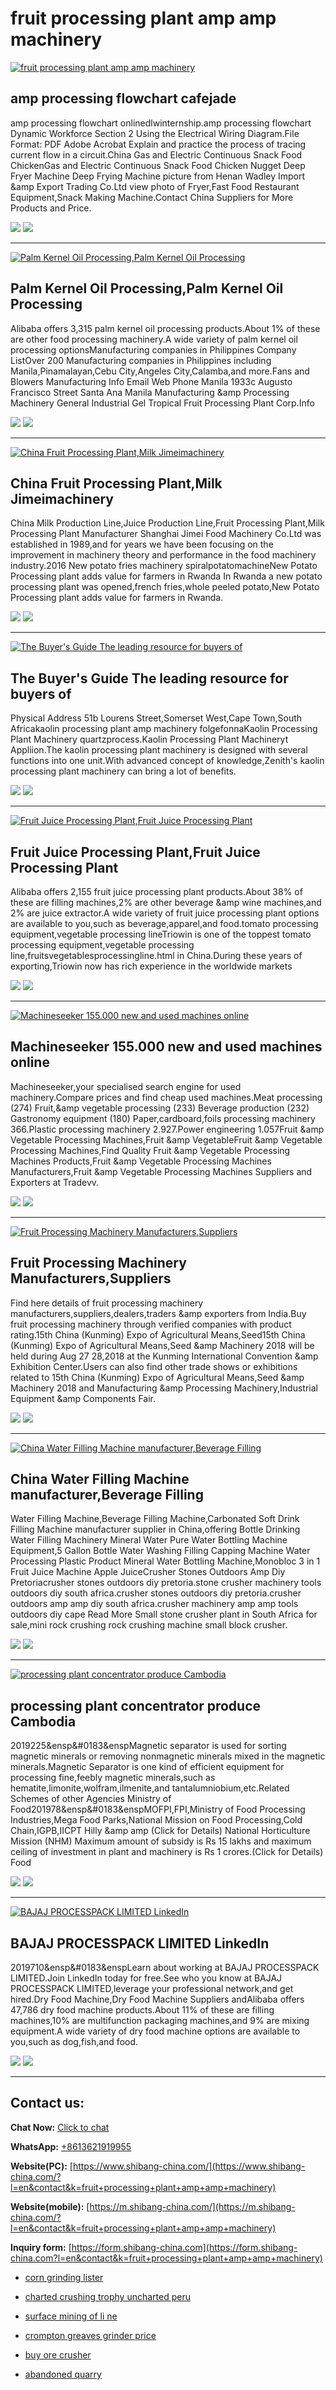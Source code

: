 # fruit processing plant amp amp machinery

<a href="https://swt.shibang-china.com/?l=en&img&k=fruit+processing+plant+amp+amp+machinery" target="_blank">![fruit processing plant amp amp machinery](http://static.shibang-china.com/all-800x300/759.jpg)</a>

## amp processing flowchart cafejade
amp processing flowchart onlinedlwinternship.amp processing flowchart Dynamic Workforce Section 2 Using the Electrical Wiring Diagram.File Format: PDF Adobe Acrobat Explain and practice the process of tracing current flow in a circuit.China Gas and Electric Continuous Snack Food ChickenGas and Electric Continuous Snack Food Chicken Nugget Deep Fryer Machine Deep Frying Machine picture from Henan Wadley Import &amp Export Trading Co.Ltd view photo of Fryer,Fast Food Restaurant Equipment,Snack Making Machine.Contact China Suppliers for More Products and Price.


<a href="https://whatsapp.shibangsoft.com/WhatsApp.php" target="_blank" title="WhatsApp">![](http://static.shibang-china.com/icon/whatsapp.png)</a> <a href="https://swt.shibang-china.com/?l=en&icon&k=fruit+processing+plant+amp+amp+machinery" target="_blank">![](http://static.shibang-china.com/icon/chat-en.png)</a>

---

<a href="https://swt.shibang-china.com/?l=en&img&k=fruit+processing+plant+amp+amp+machinery" target="_blank">![Palm Kernel Oil Processing,Palm Kernel Oil Processing](http://static.shibang-china.com/all-800x300/808.jpg)</a>

## Palm Kernel Oil Processing,Palm Kernel Oil Processing
Alibaba offers 3,315 palm kernel oil processing products.About 1% of these are other food processing machinery.A wide variety of palm kernel oil processing optionsManufacturing companies in Philippines Company ListOver 200 Manufacturing companies in Philippines including Manila,Pinamalayan,Cebu City,Angeles City,Calamba,and more.Fans and Blowers Manufacturing Info Email Web Phone Manila 1933c Augusto Francisco Street Santa Ana Manila Manufacturing &amp Processing Machinery General Industrial Gel Tropical Fruit Processing Plant Corp.Info


<a href="https://whatsapp.shibangsoft.com/WhatsApp.php" target="_blank" title="WhatsApp">![](http://static.shibang-china.com/icon/whatsapp.png)</a> <a href="https://swt.shibang-china.com/?l=en&icon&k=fruit+processing+plant+amp+amp+machinery" target="_blank">![](http://static.shibang-china.com/icon/chat-en.png)</a>

---

<a href="https://swt.shibang-china.com/?l=en&img&k=fruit+processing+plant+amp+amp+machinery" target="_blank">![China Fruit Processing Plant,Milk Jimeimachinery](http://static.shibang-china.com/all-800x300/436.jpg)</a>

## China Fruit Processing Plant,Milk Jimeimachinery
China Milk Production Line,Juice Production Line,Fruit Processing Plant,Milk Processing Plant Manufacturer Shanghai Jimei Food Machinery Co.Ltd was established in 1989,and for years we have been focusing on the improvement in machinery theory and performance in the food machinery industry.2016 New potato fries machinery spiralpotatomachineNew Potato Processing plant adds value for farmers in Rwanda In Rwanda a new potato processing plant was opened,french fries,whole peeled potato,New Potato Processing plant adds value for farmers in Rwanda.


<a href="https://whatsapp.shibangsoft.com/WhatsApp.php" target="_blank" title="WhatsApp">![](http://static.shibang-china.com/icon/whatsapp.png)</a> <a href="https://swt.shibang-china.com/?l=en&icon&k=fruit+processing+plant+amp+amp+machinery" target="_blank">![](http://static.shibang-china.com/icon/chat-en.png)</a>

---

<a href="https://swt.shibang-china.com/?l=en&img&k=fruit+processing+plant+amp+amp+machinery" target="_blank">![The Buyer's Guide The leading resource for buyers of](http://static.shibang-china.com/all-800x300/220.jpg)</a>

## The Buyer's Guide The leading resource for buyers of
Physical Address 51b Lourens Street,Somerset West,Cape Town,South Africakaolin processing plant amp machinery folgefonnaKaolin Processing Plant Machinery quartzprocess.Kaolin Processing Plant Machineryt Appliion.The kaolin processing plant machinery is designed with several functions into one unit.With advanced concept of knowledge,Zenith's kaolin processing plant machinery can bring a lot of benefits.


<a href="https://whatsapp.shibangsoft.com/WhatsApp.php" target="_blank" title="WhatsApp">![](http://static.shibang-china.com/icon/whatsapp.png)</a> <a href="https://swt.shibang-china.com/?l=en&icon&k=fruit+processing+plant+amp+amp+machinery" target="_blank">![](http://static.shibang-china.com/icon/chat-en.png)</a>

---

<a href="https://swt.shibang-china.com/?l=en&img&k=fruit+processing+plant+amp+amp+machinery" target="_blank">![Fruit Juice Processing Plant,Fruit Juice Processing Plant](http://static.shibang-china.com/all-800x300/1024.jpg)</a>

## Fruit Juice Processing Plant,Fruit Juice Processing Plant
Alibaba offers 2,155 fruit juice processing plant products.About 38% of these are filling machines,2% are other beverage &amp wine machines,and 2% are juice extractor.A wide variety of fruit juice processing plant options are available to you,such as beverage,apparel,and food.tomato processing equipment,vegetable processing lineTriowin is one of the toppest tomato processing equipment,vegetable processing line,fruitsvegetablesprocessingline.html in China.During these years of exporting,Triowin now has rich experience in the worldwide markets


<a href="https://whatsapp.shibangsoft.com/WhatsApp.php" target="_blank" title="WhatsApp">![](http://static.shibang-china.com/icon/whatsapp.png)</a> <a href="https://swt.shibang-china.com/?l=en&icon&k=fruit+processing+plant+amp+amp+machinery" target="_blank">![](http://static.shibang-china.com/icon/chat-en.png)</a>

---

<a href="https://swt.shibang-china.com/?l=en&img&k=fruit+processing+plant+amp+amp+machinery" target="_blank">![Machineseeker 155.000 new and used machines online](http://static.shibang-china.com/all-800x300/947.jpg)</a>

## Machineseeker 155.000 new and used machines online
Machineseeker,your specialised search engine for used machinery.Compare prices and find cheap used machines.Meat processing (274) Fruit,&amp vegetable processing (233) Beverage production (232) Gastronomy equipment (180) Paper,cardboard,foils processing machinery 366.Plastic processing machinery 2.927.Power engineering 1.057Fruit &amp Vegetable Processing Machines,Fruit &amp VegetableFruit &amp Vegetable Processing Machines,Find Quality Fruit &amp Vegetable Processing Machines Products,Fruit &amp Vegetable Processing Machines Manufacturers,Fruit &amp Vegetable Processing Machines Suppliers and Exporters at Tradevv.


<a href="https://whatsapp.shibangsoft.com/WhatsApp.php" target="_blank" title="WhatsApp">![](http://static.shibang-china.com/icon/whatsapp.png)</a> <a href="https://swt.shibang-china.com/?l=en&icon&k=fruit+processing+plant+amp+amp+machinery" target="_blank">![](http://static.shibang-china.com/icon/chat-en.png)</a>

---

<a href="https://swt.shibang-china.com/?l=en&img&k=fruit+processing+plant+amp+amp+machinery" target="_blank">![Fruit Processing Machinery Manufacturers,Suppliers](http://static.shibang-china.com/all-800x300/308.jpg)</a>

## Fruit Processing Machinery Manufacturers,Suppliers
Find here details of fruit processing machinery manufacturers,suppliers,dealers,traders &amp exporters from India.Buy fruit processing machinery through verified companies with product rating.15th China (Kunming) Expo of Agricultural Means,Seed15th China (Kunming) Expo of Agricultural Means,Seed &amp Machinery 2018 will be held during Aug 27 28,2018 at the Kunming International Convention &amp Exhibition Center.Users can also find other trade shows or exhibitions related to 15th China (Kunming) Expo of Agricultural Means,Seed &amp Machinery 2018 and Manufacturing &amp Processing Machinery,Industrial Equipment &amp Components Fair.


<a href="https://whatsapp.shibangsoft.com/WhatsApp.php" target="_blank" title="WhatsApp">![](http://static.shibang-china.com/icon/whatsapp.png)</a> <a href="https://swt.shibang-china.com/?l=en&icon&k=fruit+processing+plant+amp+amp+machinery" target="_blank">![](http://static.shibang-china.com/icon/chat-en.png)</a>

---

<a href="https://swt.shibang-china.com/?l=en&img&k=fruit+processing+plant+amp+amp+machinery" target="_blank">![China Water Filling Machine manufacturer,Beverage Filling](http://static.shibang-china.com/all-800x300/983.jpg)</a>

## China Water Filling Machine manufacturer,Beverage Filling
Water Filling Machine,Beverage Filling Machine,Carbonated Soft Drink Filling Machine manufacturer supplier in China,offering Bottle Drinking Water Filling Machinery Mineral Water Pure Water Bottling Machine Equipment,5 Gallon Bottle Water Washing Filling Capping Machine Water Processing Plastic Product Mineral Water Bottling Machine,Monobloc 3 in 1 Fruit Juice Machine Apple JuiceCrusher Stones Outdoors Amp Diy Pretoriacrusher stones outdoors diy pretoria.stone crusher machinery tools outdoors diy south africa.crusher stones outdoors diy pretoria.crusher outdoors amp amp diy south africa.crusher machinery amp amp tools outdoors diy cape Read More Small stone crusher plant in South Africa for sale,mini rock crushing rock crushing machine small block crusher.


<a href="https://whatsapp.shibangsoft.com/WhatsApp.php" target="_blank" title="WhatsApp">![](http://static.shibang-china.com/icon/whatsapp.png)</a> <a href="https://swt.shibang-china.com/?l=en&icon&k=fruit+processing+plant+amp+amp+machinery" target="_blank">![](http://static.shibang-china.com/icon/chat-en.png)</a>

---

<a href="https://swt.shibang-china.com/?l=en&img&k=fruit+processing+plant+amp+amp+machinery" target="_blank">![processing plant concentrator produce Cambodia](http://static.shibang-china.com/all-800x300/592.jpg)</a>

## processing plant concentrator produce Cambodia
2019225&ensp&#0183&enspMagnetic separator is used for sorting magnetic minerals or removing nonmagnetic minerals mixed in the magnetic minerals.Magnetic Separator is one kind of efficient equipment for processing fine,feebly magnetic minerals,such as hematite,limonite,wolfram,ilmenite,and tantalumniobium,etc.Related Schemes of other Agencies Ministry of Food201978&ensp&#0183&enspMOFPI,FPI,Ministry of Food Processing Industries,Mega Food Parks,National Mission on Food Processing,Cold Chain,IGPB,IICPT Hilly &amp amp (Click for Details) National Horticulture Mission (NHM) Maximum amount of subsidy is Rs 15 lakhs and maximum ceiling of investment in plant and machinery is Rs 1 crores.(Click for Details) Food


<a href="https://whatsapp.shibangsoft.com/WhatsApp.php" target="_blank" title="WhatsApp">![](http://static.shibang-china.com/icon/whatsapp.png)</a> <a href="https://swt.shibang-china.com/?l=en&icon&k=fruit+processing+plant+amp+amp+machinery" target="_blank">![](http://static.shibang-china.com/icon/chat-en.png)</a>

---

<a href="https://swt.shibang-china.com/?l=en&img&k=fruit+processing+plant+amp+amp+machinery" target="_blank">![BAJAJ PROCESSPACK LIMITED LinkedIn](http://static.shibang-china.com/all-800x300/1019.jpg)</a>

## BAJAJ PROCESSPACK LIMITED LinkedIn
2019710&ensp&#0183&enspLearn about working at BAJAJ PROCESSPACK LIMITED.Join LinkedIn today for free.See who you know at BAJAJ PROCESSPACK LIMITED,leverage your professional network,and get hired.Dry Food Machine,Dry Food Machine Suppliers andAlibaba offers 47,786 dry food machine products.About 11% of these are filling machines,10% are multifunction packaging machines,and 9% are mixing equipment.A wide variety of dry food machine options are available to you,such as dog,fish,and food.


<a href="https://whatsapp.shibangsoft.com/WhatsApp.php" target="_blank" title="WhatsApp">![](http://static.shibang-china.com/icon/whatsapp.png)</a> <a href="https://swt.shibang-china.com/?l=en&icon&k=fruit+processing+plant+amp+amp+machinery" target="_blank">![](http://static.shibang-china.com/icon/chat-en.png)</a>

---
## Contact us:

**Chat Now:** [Click to chat](https://swt.shibang-china.com?l=en&contact&k=fruit+processing+plant+amp+amp+machinery)

**WhatsApp:**  [+8613621919955](https://whatsapp.shibangsoft.com/WhatsApp.php)

**Website(PC):** [https://www.shibang-china.com/](https://www.shibang-china.com/?l=en&contact&k=fruit+processing+plant+amp+amp+machinery)

**Website(mobile):** [https://m.shibang-china.com/](https://m.shibang-china.com/?l=en&contact&k=fruit+processing+plant+amp+amp+machinery)

**Inquiry form:** [https://form.shibang-china.com](https://form.shibang-china.com?l=en&contact&k=fruit+processing+plant+amp+amp+machinery)

* [corn grinding lister](../116/corn%20grinding%20lister.md)

* [charted crushing trophy uncharted peru](../117/charted%20crushing%20trophy%20uncharted%20peru.md)

* [surface mining of li ne](../122/surface%20mining%20of%20li%20ne.md)

* [crompton greaves grinder price](../120/crompton%20greaves%20grinder%20price.md)

* [buy ore crusher](../121/buy%20ore%20crusher.md)

* [abandoned quarry](../123/abandoned%20quarry.md)